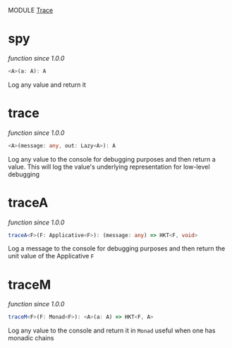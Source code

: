 MODULE [Trace](https://github.com/gcanti/fp-ts/blob/master/src/Trace.ts)

# spy

_function_
_since 1.0.0_

```ts
<A>(a: A): A
```

Log any value and return it

# trace

_function_
_since 1.0.0_

```ts
<A>(message: any, out: Lazy<A>): A
```

Log any value to the console for debugging purposes and then
return a value. This will log the value's underlying representation for
low-level debugging

# traceA

_function_
_since 1.0.0_

```ts
traceA<F>(F: Applicative<F>): (message: any) => HKT<F, void>
```

Log a message to the console for debugging purposes and then return the unit value of the Applicative `F`

# traceM

_function_
_since 1.0.0_

```ts
traceM<F>(F: Monad<F>): <A>(a: A) => HKT<F, A>
```

Log any value to the console and return it in `Monad` useful when one has monadic chains
